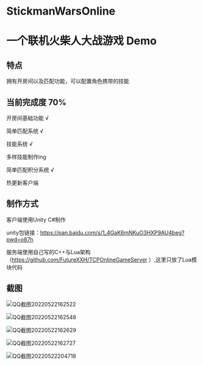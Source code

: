# StickmanWarsOnline
# 一个联机火柴人大战游戏 Demo

## 特点
拥有开房间以及匹配功能，可以配置角色携带的技能


## 当前完成度 70%

开房间基础功能 √

简单匹配系统 √

技能系统 √

多样技能制作ing

简单匹配积分系统 √

热更新客户端




## 制作方式

客户端使用Unity C#制作

  unity包链接：https://pan.baidu.com/s/1_4GaK6mNKuO3HXP9AU4beg?pwd=o87h 

服务端使用自己写的C++与Lua架构（https://github.com/FutureXXH/TCPOnlineGameServer ）,这里只放了Lua模块代码

## 截图

![QQ截图20220522162522](https://user-images.githubusercontent.com/60800578/169685834-308cba0c-ddfd-4a1b-93b9-65820f9b43cc.png)

![QQ截图20220522162548](https://user-images.githubusercontent.com/60800578/169685838-f5a45a67-37b0-4e9e-84e3-f782d145a55d.png)

![QQ截图20220522162629](https://user-images.githubusercontent.com/60800578/169685843-3c0b17f0-dd47-436f-9276-1c7481d407fa.png)

![QQ截图20220522162727](https://user-images.githubusercontent.com/60800578/169685847-49e0db1f-b2d6-49dd-b9b6-35c2721f627d.png)

![QQ截图20220522204718](https://user-images.githubusercontent.com/60800578/169696023-5bd9ea42-3fb4-46e6-a304-e4e7afb2032d.png)



